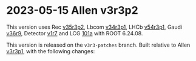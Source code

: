 2023-05-15 Allen v3r3p2
===

This version uses
Rec [v35r3p2](../../../../Rec/-/tags/v35r3p2),
Lbcom [v34r3p1](../../../../Lbcom/-/tags/v34r3p1),
LHCb [v54r3p1](../../../../LHCb/-/tags/v54r3p1),
Gaudi [v36r9](../../../../Gaudi/-/tags/v36r9),
Detector [v1r7](../../../../Detector/-/tags/v1r7) and
LCG [101a](https://lcginfo.cern.ch/release/101a_LHCB_7/) with ROOT 6.24.08.

This version is released on the `v3r3-patches` branch.
Built relative to Allen [v3r3p1](/../../tags/v3r3p1), with the following changes:
